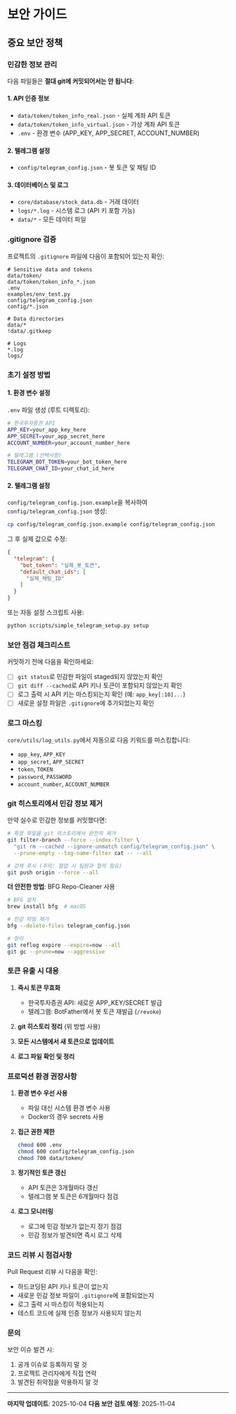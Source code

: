 # 보안 가이드

## 중요 보안 정책

### 민감한 정보 관리

다음 파일들은 **절대 git에 커밋되어서는 안 됩니다**:

#### 1. API 인증 정보
- `data/token/token_info_real.json` - 실제 계좌 API 토큰
- `data/token/token_info_virtual.json` - 가상 계좌 API 토큰
- `.env` - 환경 변수 (APP_KEY, APP_SECRET, ACCOUNT_NUMBER)

#### 2. 텔레그램 설정
- `config/telegram_config.json` - 봇 토큰 및 채팅 ID

#### 3. 데이터베이스 및 로그
- `core/database/stock_data.db` - 거래 데이터
- `logs/*.log` - 시스템 로그 (API 키 포함 가능)
- `data/*` - 모든 데이터 파일

### .gitignore 검증

프로젝트의 `.gitignore` 파일에 다음이 포함되어 있는지 확인:

```gitignore
# Sensitive data and tokens
data/token/
data/token/token_info_*.json
.env
examples/env_test.py
config/telegram_config.json
config/*.json

# Data directories
data/*
!data/.gitkeep

# Logs
*.log
logs/
```

### 초기 설정 방법

#### 1. 환경 변수 설정

`.env` 파일 생성 (루트 디렉토리):

```bash
# 한국투자증권 API
APP_KEY=your_app_key_here
APP_SECRET=your_app_secret_here
ACCOUNT_NUMBER=your_account_number_here

# 텔레그램 (선택사항)
TELEGRAM_BOT_TOKEN=your_bot_token_here
TELEGRAM_CHAT_ID=your_chat_id_here
```

#### 2. 텔레그램 설정

`config/telegram_config.json.example`을 복사하여 `config/telegram_config.json` 생성:

```bash
cp config/telegram_config.json.example config/telegram_config.json
```

그 후 실제 값으로 수정:

```json
{
  "telegram": {
    "bot_token": "실제_봇_토큰",
    "default_chat_ids": [
      "실제_채팅_ID"
    ]
  }
}
```

또는 자동 설정 스크립트 사용:

```bash
python scripts/simple_telegram_setup.py setup
```

### 보안 점검 체크리스트

커밋하기 전에 다음을 확인하세요:

- [ ] `git status`로 민감한 파일이 staged되지 않았는지 확인
- [ ] `git diff --cached`로 API 키나 토큰이 포함되지 않았는지 확인
- [ ] 로그 출력 시 API 키는 마스킹되는지 확인 (예: `app_key[:10]...`)
- [ ] 새로운 설정 파일은 `.gitignore`에 추가되었는지 확인

### 로그 마스킹

`core/utils/log_utils.py`에서 자동으로 다음 키워드를 마스킹합니다:

- `app_key`, `APP_KEY`
- `app_secret`, `APP_SECRET`
- `token`, `TOKEN`
- `password`, `PASSWORD`
- `account_number`, `ACCOUNT_NUMBER`

### git 히스토리에서 민감 정보 제거

만약 실수로 민감한 정보를 커밋했다면:

```bash
# 특정 파일을 git 히스토리에서 완전히 제거
git filter-branch --force --index-filter \
  "git rm --cached --ignore-unmatch config/telegram_config.json" \
  --prune-empty --tag-name-filter cat -- --all

# 강제 푸시 (주의: 협업 시 팀원과 협의 필요)
git push origin --force --all
```

**더 안전한 방법**: BFG Repo-Cleaner 사용

```bash
# BFG 설치
brew install bfg  # macOS

# 민감 파일 제거
bfg --delete-files telegram_config.json

# 정리
git reflog expire --expire=now --all
git gc --prune=now --aggressive
```

### 토큰 유출 시 대응

1. **즉시 토큰 무효화**
   - 한국투자증권 API: 새로운 APP_KEY/SECRET 발급
   - 텔레그램: BotFather에서 봇 토큰 재발급 (`/revoke`)

2. **git 히스토리 정리** (위 방법 사용)

3. **모든 시스템에서 새 토큰으로 업데이트**

4. **로그 파일 확인 및 정리**

### 프로덕션 환경 권장사항

1. **환경 변수 우선 사용**
   - 파일 대신 시스템 환경 변수 사용
   - Docker의 경우 secrets 사용

2. **접근 권한 제한**
   ```bash
   chmod 600 .env
   chmod 600 config/telegram_config.json
   chmod 700 data/token/
   ```

3. **정기적인 토큰 갱신**
   - API 토큰은 3개월마다 갱신
   - 텔레그램 봇 토큰은 6개월마다 점검

4. **로그 모니터링**
   - 로그에 민감 정보가 없는지 정기 점검
   - 민감 정보가 발견되면 즉시 로그 삭제

### 코드 리뷰 시 점검사항

Pull Request 리뷰 시 다음을 확인:

- 하드코딩된 API 키나 토큰이 없는지
- 새로운 민감 정보 파일이 `.gitignore`에 포함되었는지
- 로그 출력 시 마스킹이 적용되는지
- 테스트 코드에 실제 인증 정보가 사용되지 않는지

### 문의

보안 이슈 발견 시:
1. 공개 이슈로 등록하지 말 것
2. 프로젝트 관리자에게 직접 연락
3. 발견된 취약점을 악용하지 말 것

---

**마지막 업데이트**: 2025-10-04
**다음 보안 검토 예정**: 2025-11-04
